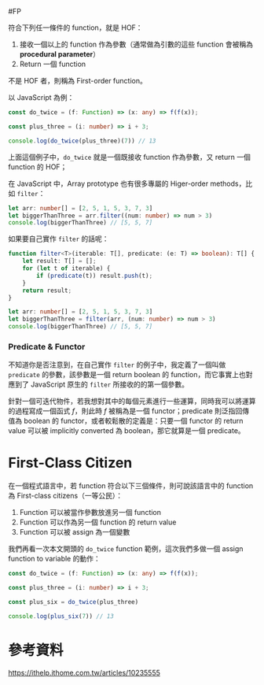 #FP  

符合下列任一條件的 function，就是 HOF：

1. 接收一個以上的 function 作為參數（通常做為引數的這些 function 會被稱為 **procedural parameter**）
2. Return 一個 function

不是 HOF 者，則稱為 First-order function。

以 JavaScript 為例：

```TypeScript
const do_twice = (f: Function) => (x: any) => f(f(x));

const plus_three = (i: number) => i + 3;

console.log(do_twice(plus_three)(7)) // 13
```

上面這個例子中，`do_twice` 就是一個既接收 function 作為參數，又 return 一個 function 的 HOF；

在 JavaScript 中，Array prototype 也有很多專屬的 Higer-order methods，比如 `filter`：

```TypeScript
let arr: number[] = [2, 5, 1, 5, 3, 7, 3]
let biggerThanThree = arr.filter((num: number) => num > 3)
console.log(biggerThanThree) // [5, 5, 7]
```

如果要自己實作 `filter` 的話呢：

```TypeScript
function filter<T>(iterable: T[], predicate: (e: T) => boolean): T[] {
    let result: T[] = [];
    for (let t of iterable) {
        if (predicate(t)) result.push(t);
    }
    return result;
}

let arr: number[] = [2, 5, 1, 5, 3, 7, 3]
let biggerThanThree = filter(arr, (num: number) => num > 3)
console.log(biggerThanThree) // [5, 5, 7]
```

### Predicate & Functor

不知道你是否注意到，在自己實作 `filter` 的例子中，我定義了一個叫做 `predicate` 的參數，該參數是一個 return boolean 的 function，而它事實上也對應到了 JavaScript 原生的 `filter` 所接收的的第一個參數。

針對一個可迭代物件，若我想對其中的每個元素進行一些運算，同時我可以將運算的過程寫成一個函式 $f$，則此時 $f$ 被稱為是一個 functor；predicate 則泛指回傳值為 boolean 的 functor，或者較鬆散的定義是：只要一個 functor 的 return value 可以被 implicitly converted 為 boolean，那它就算是一個 predicate。

# First-Class Citizen

在一個程式語言中，若 function 符合以下三個條件，則可說該語言中的 function 為 First-class citizens（一等公民）：

1. Function 可以被當作參數放進另一個 function
2. Function 可以作為另一個 function 的 return value
3. Function 可以被 assign 為一個變數

我們再看一次本文開頭的 `do_twice` function 範例，這次我們多做一個 assign function to variable 的動作：

```TypeScript
const do_twice = (f: Function) => (x: any) => f(f(x));

const plus_three = (i: number) => i + 3;

const plus_six = do_twice(plus_three)

console.log(plus_six(7)) // 13
```

# 參考資料

<https://ithelp.ithome.com.tw/articles/10235555>
